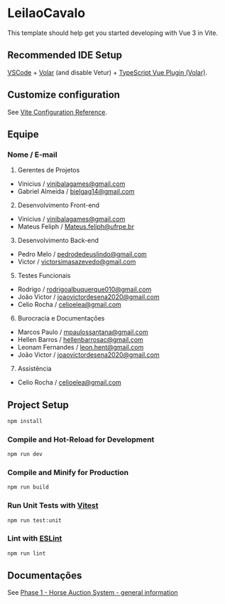 # LeilaoCavalo

This template should help get you started developing with Vue 3 in Vite.

## Recommended IDE Setup

[VSCode](https://code.visualstudio.com/) + [Volar](https://marketplace.visualstudio.com/items?itemName=Vue.volar) (and disable Vetur) + [TypeScript Vue Plugin (Volar)](https://marketplace.visualstudio.com/items?itemName=Vue.vscode-typescript-vue-plugin).

## Customize configuration

See [Vite Configuration Reference](https://vitejs.dev/config/).

## Equipe
### Nome / E-mail

1. Gerentes de Projetos
- Vinicius  /  vinibalagames@gmail.com
- Gabriel Almeida / bielgag14@gmail.com

2. Desenvolvimento Front-end
- Vinicius  /  vinibalagames@gmail.com
- Mateus Feliph / Mateus.feliph@ufrpe.br

3. Desenvolvimento Back-end
- Pedro Melo / pedrodedeuslindo@gmail.com
- Victor / victorsimasazevedo@gmail.com

5. Testes Funcionais
- Rodrigo  / rodrigoalbuquerque010@gmail.com
- João Victor /  joaovictordesena2020@gmail.com
- Celio Rocha / celioelea@gmail.com

6. Burocracia e Documentações
- Marcos Paulo   /  mpaulossantana@gmail.com 
- Hellen Barros / hellenbarrosac@gmail.com
- Leonam Fernandes / leon.hent@gmail.com
- João Victor /  joaovictordesena2020@gmail.com
  
7. Assistência
- Celio Rocha / celioelea@gmail.com
  

## Project Setup

```sh
npm install
```

### Compile and Hot-Reload for Development

```sh
npm run dev
```

### Compile and Minify for Production

```sh
npm run build
```

### Run Unit Tests with [Vitest](https://vitest.dev/)

```sh
npm run test:unit
```

### Lint with [ESLint](https://eslint.org/)

```sh
npm run lint
```
## Documentações

See [Phase 1 - Horse Auction System - general information](https://github.com/vini-barbo/LeilaoCavalo/issues/2)
